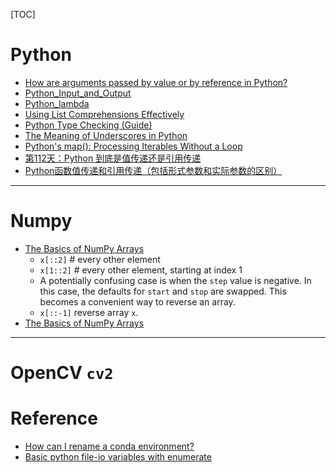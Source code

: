 [TOC]


# Python
* [How are arguments passed by value or by reference in Python?](Pass_by_Reference_in_Python-Background_and_Best_Practices.md)
* [Python_Input_and_Output](python_input_and_output.md)
* [Python_lambda](python_lambda.md)
* [Using List Comprehensions Effectively](https://realpython.com/courses/using-list-comprehensions-effectively/)
* [Python Type Checking (Guide)](https://realpython.com/python-type-checking/#hello-types)
* [The Meaning of Underscores in Python](https://dbader.org/blog/meaning-of-underscores-in-python)
* [Python's map(): Processing Iterables Without a Loop](https://realpython.com/python-map-function/#understanding-map)
* [第112天：Python 到底是值传递还是引用传递](http://www.ityouknow.com/python/2020/01/07/python-function_parameter-112.html)
* [Python函数值传递和引用传递（包括形式参数和实际参数的区别）](http://c.biancheng.net/view/4471.html)



---
# Numpy 
* [The Basics of NumPy Arrays](https://jakevdp.github.io/PythonDataScienceHandbook/02.02-the-basics-of-numpy-arrays.html)
    * `x[::2]`  # every other element
    * `x[1::2]` # every other element, starting at index 1
    * A potentially confusing case is when the `step` value is negative. In this case, the defaults for
    `start` and `stop` are swapped. This becomes a convenient way to reverse an array.
    * `x[::-1]` reverse array `x`.
* [The Basics of NumPy Arrays](https://jakevdp.github.io/PythonDataScienceHandbook/02.02-the-basics-of-numpy-arrays.html)


---    
# OpenCV `cv2`


# Reference
* [How can I rename a conda environment?](https://stackoverflow.com/questions/42231764/how-can-i-rename-a-conda-environment)
* [Basic python file-io variables with enumerate](https://stackoverflow.com/questions/6473283/basic-python-file-io-variables-with-enumerate)


